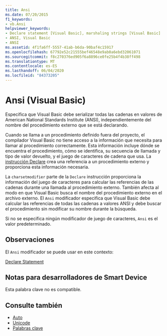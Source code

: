 ```yaml
---
title: Ansi
ms.date: 07/20/2015
f1_keywords:
- vb.Ansi
helpviewer_keywords:
- Declare statement [Visual Basic], marshaling strings [Visual Basic]
- ANSI, Visual Basic
- ANSI
ms.assetid: 4f1fa6ff-5557-41ab-b6da-90baf4c15917
ms.openlocfilehash: 67792e52c21555bef46548e9ab0a6ebd32061071
ms.sourcegitcommit: f8c270376ed905f6a8896ce0fe25b4f4b38ff498
ms.translationtype: MT
ms.contentlocale: es-ES
ms.lasthandoff: 06/04/2020
ms.locfileid: "84373205"
---
```

# <a name="ansi-visual-basic"></a>Ansi (Visual Basic)
Especifica que Visual Basic debe serializar todas las cadenas en valores de American National Standards Institute (ANSI), independientemente del nombre del procedimiento externo que se está declarando.  
  
 Cuando se llama a un procedimiento definido fuera del proyecto, el compilador Visual Basic no tiene acceso a la información que necesita para llamar al procedimiento correctamente. Esta información incluye dónde se encuentra el procedimiento, cómo se identifica, su secuencia de llamada y tipo de valor devuelto, y el juego de caracteres de cadena que usa. La [instrucción Declare](../statements/declare-statement.md) crea una referencia a un procedimiento externo y proporciona esta información necesaria.  
  
 La `charsetmodifier` parte de la `Declare` instrucción proporciona la información del juego de caracteres para calcular las referencias de las cadenas durante una llamada al procedimiento externo. También afecta al modo en que Visual Basic busca el nombre del procedimiento externo en el archivo externo. El `Ansi` modificador especifica que Visual Basic debe calcular las referencias de todas las cadenas a valores ANSI y debe buscar el procedimiento sin modificar su nombre durante la búsqueda.  
  
 Si no se especifica ningún modificador de juego de caracteres, `Ansi` es el valor predeterminado.  
  
## <a name="remarks"></a>Observaciones  
 El `Ansi` modificador se puede usar en este contexto:  
  
 [Declare Statement](../statements/declare-statement.md)  
  
## <a name="smart-device-developer-notes"></a>Notas para desarrolladores de Smart Device  
 Esta palabra clave no es compatible.  
  
## <a name="see-also"></a>Consulte también

- [Auto](auto.md)
- [Unicode](unicode.md)
- [Palabras clave](../keywords/index.md)
